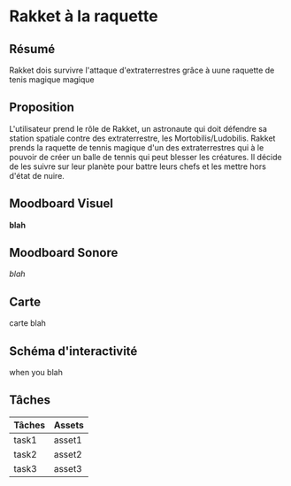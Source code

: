 # Rakket à la raquette

## Résumé
Rakket dois survivre l'attaque d'extraterrestres grâce à uune raquette de tenis magique magique

## Proposition
L'utilisateur prend le rôle de Rakket, un astronaute qui doit défendre sa station spatiale contre des extraterrestre, les Mortobilis/Ludobilis. Rakket prends la raquette de tennis magique d'un des extraterrestres qui à le pouvoir de créer un balle de tennis qui peut blesser les créatures. Il décide de les suivre sur leur planète pour battre leurs chefs et les mettre hors d'état de nuire.

## Moodboard Visuel
**blah**

## Moodboard Sonore
*blah*

## Carte
carte blah

## Schéma d'interactivité
when you blah

## Tâches
| Tâches   | Assets  |
| -------- | ------- |
| task1    | asset1  |
| task2    | asset2  |
| task3    | asset3  |

